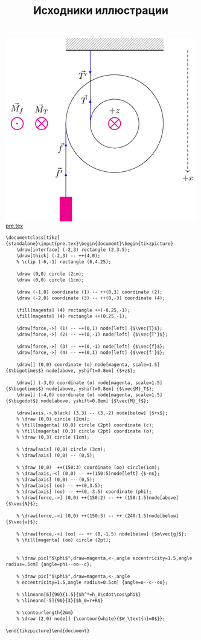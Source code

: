 ﻿---
title: "Исходники иллюстрации"
type: "notpost"
---
<a class="imag2" href="/cook/gallery/tikzpict_c1f77bd3799a9fb615ca406b5f5cdffe.tex"><img src="/cook/gallery/tikzpict_c1f77bd3799a9fb615ca406b5f5cdffe.pdf.jpg" alt=""></a>
<a href="/cook/gallery/pre">pre.tex</a>
<pre><code class="language-latex">\documentclass[tikz]{standalone}\input{pre.tex}\begin{document}\begin{tikzpicture}
	\draw[interface] (-2,3) rectangle (2,3.5);
	\draw[thick] (-2,3) -- ++(4,0);
	% \clip (-6,-1) rectangle (6,4.25);

	\draw (0,0) circle (2cm);
	\draw (0,0) circle (1cm);

	\draw (-1,0) coordinate (1) -- ++(0,3) coordinate (2);
	\draw (-2,0) coordinate (3) -- ++(0,-3) coordinate (4);

	\fill[magenta] (4) rectangle ++(-0.25,-1);
	\fill[magenta] (4) rectangle ++(0.25,-1);

	\draw[force,->] (1) -- ++(0,1) node[left] {$\vec{T}$};
	\draw[force,->] (2) -- ++(0,-1) node[left] {$\vec{T'}$};

	\draw[force,->] (3) -- ++(0,-1) node[left] {$\vec{f}$};
	\draw[force,->] (4) -- ++(0,1) node[left] {$\vec{f'}$};

	\draw[] (0,0) coordinate (o) node[magenta, scale=1.5] {$\bigotimes$} node[above, yshift=0.8em] {$+z$};	

	\draw[] (-3,0) coordinate (o) node[magenta, scale=1.5] {$\bigotimes$} node[above, yshift=0.8em] {$\vec{M}_T$};	
	\draw[] (-4,0) coordinate (o) node[magenta, scale=1.5] {$\bigodot$} node[above, yshift=0.8em] {$\vec{M}_f$};	

	\draw[axis,->,black] (3,3) -- (3,-2) node[below] {$+x$};
	% \draw (0,0) circle (2cm);
	% \fill[magenta] (0,0) circle (2pt) coordinate (c);
	% \fill[magenta] (0,3) circle (2pt) coordinate (o);
	% \draw (0,3) circle (1cm);

	% \draw[axis] (0,0) circle (3cm);
	% \draw[axis] (0,0) -- (0,5);

	% \draw (0,0)  ++(150:3) coordinate (oo) circle(1cm);
	% \draw[axis,-<] (0,0) -- ++(150:5)node[left] {$-n$};
	% \draw[axis] (0,0) -- (0,5);
	% \draw[axis] (oo) -- ++(0,3.5);
	% \draw[axis] (oo) -- ++(0,-3.5) coordinate (phi);
	% \draw[force,->] (0,0) ++(150:2) -- ++ (150:1.5)node[above] {$\vec{N}$};

	% \draw[force,->] (0,0) ++(150:3) -- ++ (240:1.5)node[below] {$\vec{v}$};

	% \draw[force,->] (oo) -- ++ (0,-1.5) node[below] {$m\vec{g}$};
	% \fill[magenta] (oo) circle (2pt);


	% \draw pic["$\phi$",draw=magenta,<-,angle eccentricity=1.5,angle radius=.5cm] {angle=phi--oo--c};   
	
	% \draw pic["$\phi$",draw=magenta,<-,angle 
	% eccentricity=1.5,angle radius=0.5cm] {angle=o--c--oo};   

	% \lineann[6]{90}{1.5}{$h^*=h_0\cdot\cos\phi$}
	% \lineann[-5]{90}{3}{$h_0=r+R$}

	% \contourlength{2mm}
	% \draw (2,0) node[] {\contour{white}{$W_\text{п}=0$}};

\end{tikzpicture}\end{document}</code></pre>